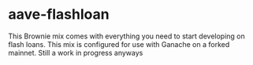 # aave-flashloan
This Brownie mix comes with everything you need to start developing on flash loans.  This mix is configured for use with Ganache on a forked mainnet. Still a work in progress anyways
